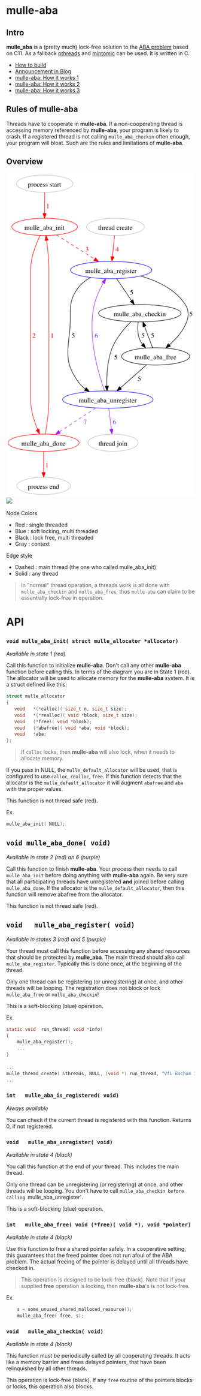 
# mulle-aba

## Intro

**mulle_aba** is a (pretty much) lock-free solution to the [ABA problem](https://en.wikipedia.org/wiki/ABA_problem) based on C11. As a fallback [pthreads](https://en.wikipedia.org/wiki/POSIX_Threads) and [mintomic](https://mintomic.github.io/) can be used. It is written in C.

* [How to build](BUILD.md)
* [Announcement in Blog](//www.mulle-kybernetik.com/weblog/2015/mulle_aba_release.html)
* [mulle-aba: How it works 1](//www.mulle-kybernetik.com/weblog/2015/mulle_aba_how_it_works_1.html)
* [mulle-aba: How it works 2](//www.mulle-kybernetik.com/weblog/2015/mulle_aba_how_it_works_2.html)
* [mulle-aba: How it works 3](//www.mulle-kybernetik.com/weblog/2015/mulle_aba_how_it_works_3.html)


## Rules of mulle-aba

Threads have to cooperate in **mulle-aba**. If a non-cooperating thread is
accessing memory referenced by **mulle-aba**, your program is likely
to crash. If a registered thread is not calling `mulle_aba_checkin` often 
enough, your program will bloat. 
Such are the rules and limitations of **mulle-aba**.



## Overview

![](dox/process-thread.png)
![](raw/master/dox/process-thread.png)

Node Colors

* Red   : single threaded
* Blue  : soft locking, multi threaded
* Black : lock free, multi threaded
* Gray  : context

Edge style

* Dashed : main thread (the one who called mulle_aba_init)
* Solid  : any thread

> In "normal" thread operation, a threads work is all done with `mulle_aba_checkin`
> and `mulle_aba_free`, thus `mulle-aba` can claim to be essentially lock-free in
> operation.


# API


### `void mulle_aba_init( struct mulle_allocator *allocator)`

*Available in state 1 (red)*

Call this function to initialize **mulle-aba**. Don't call any other
**mulle-aba** function before calling this. In terms of the diagram you are in
State 1 (red). The allocator will be used to allocate memory for the
**mulle-aba** system. It is a struct defined like this:

```c
struct mulle_allocator
{
   void   *(*calloc)( size_t n, size_t size);
   void   *(*realloc)( void *block, size_t size);
   void   (*free)( void *block);
   void   (*abafree)( void *aba, void *block);
   void   *aba;
};
```

> If `calloc` locks, then **mulle-aba** will also lock, when it
needs to allocate memory.

If you pass in NULL, the `mulle_default_allocator` will be used, that is
configured to use `calloc`, `realloc`, `free`. If this function detects that
the allocator is the `mulle_default_allocator` it will augment `abafree` and
`aba` with the proper values.

This function is not thread safe (red).

Ex.

```c
mulle_aba_init( NULL);
```


## `void mulle_aba_done( void)`

*Available in state 2 (red) an 6 (purple)*

Call this function to finish **mulle-aba**. Your process then needs to call
`mulle_aba_init` before doing anything with **mulle-aba** again. Be very sure
that all participating threads have unregistered **and** joined before calling
`mulle_aba_done`. If the allocator is the `mulle_default_allocator`, then
this function will remove abafree from the allocator.

This function is not thread safe (red).


## `void   mulle_aba_register( void)`

*Available in states 3 (red) and 5 (purple)*

Your thread must call this function before accessing any shared resources that
should be protected by **mulle_aba**. The main thread should also call
`mulle_aba_register`. Typically this is done once, at the beginning of the
thread.

Only one thread can be registering (or unregistering) at once, and other threads
will be looping. The registration does not block or lock `mulle_aba_free`
or `mulle_aba_checkin`!

This is a soft-blocking (blue) operation.

Ex.

```c
static void  run_thread( void *info)
{
    mulle_aba_register();
    ...
}

...
mulle_thread_create( &threads, NULL, (void *) run_thread, "VfL Bochum 1848");
...
```


### `int   mulle_aba_is_registered( void)`

*Always available*

You can check if the current thread is registered with this function.
Returns 0, if not registered.



### `void   mulle_aba_unregister( void)`

*Available in state 4 (black)*

You call this function at the end of your thread. This includes the main thread.

Only one thread can be unregistering (or registering) at once, and other threads
will be looping. You don't have to call `mulle_aba_checkin before calling
`mulle_aba_unregister`.

This is a soft-blocking (blue) operation.


### `int   mulle_aba_free( void (*free)( void *), void *pointer)`

*Available in state 4 (black)*

Use this function to free a shared pointer safely. In a cooperative
setting, this guarantees that the freed pointer does not run afoul of the ABA
problem. The actual freeing of the pointer is delayed until all threads have
checked in.

> This operation is designed to be lock-free (black). Note that if your supplied
**free** operation is locking, then **mulle-aba**'s is not lock-free.

Ex.

```c
    s = some_unused_shared_malloced_resource();
    mulle_aba_free( free, s);
```



### `void   mulle_aba_checkin( void)`

*Available in state 4 (black)*

This function must be periodically called by all cooperating threads. It acts
like a memory barrier and frees delayed pointers, that have been relinquished
by all other threads.

This operation is lock-free (black). If any `free` routine of the pointers
blocks or locks, this operation also blocks.
